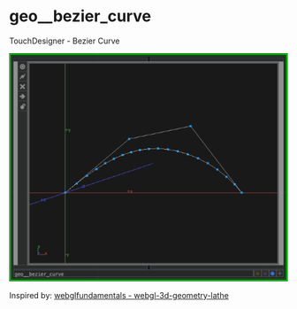 # geo__bezier_curve
TouchDesigner - Bezier Curve

![bezier_curve__screen_shot](https://github.com/anton-hexagons/geo__bezier_curve/raw/master/bezier_curve__screen_shot.png)

Inspired by:
[webglfundamentals - webgl-3d-geometry-lathe](https://webglfundamentals.org/webgl/lessons/webgl-3d-geometry-lathe.html)
